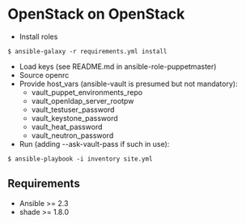 # OpenStack on OpenStack

* Install roles

`$ ansible-galaxy -r requirements.yml install`

* Load keys (see README.md in ansible-role-puppetmaster)
* Source openrc
* Provide host_vars (ansible-vault is presumed but not mandatory):
  * vault_puppet_environments_repo
  * vault_openldap_server_rootpw
  * vault_testuser_password
  * vault_keystone_password
  * vault_heat_password
  * vault_neutron_password
* Run (adding --ask-vault-pass if such in use):

`$ ansible-playbook -i inventory site.yml`

## Requirements

* Ansible >= 2.3
* shade >= 1.8.0
